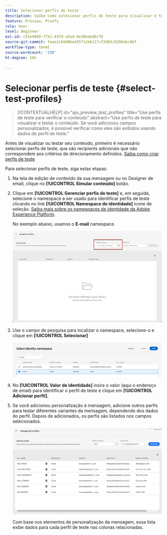 ```yaml
---
title: Selecionar perfis de teste
description: Saiba como selecionar perfis de teste para visualizar e testar o conteúdo.
feature: Preview, Proofs
role: User
level: Beginner
exl-id: c51e4089-7f51-437d-a5ed-de10bab46cf8
source-git-commit: feae2cb9d0bed35f12eb117cf2969c9290ebc06f
workflow-type: tm+mt
source-wordcount: '230'
ht-degree: 16%

---
```


# Selecionar perfis de teste {#select-test-profiles}

>[!CONTEXTUALHELP]
>id="ajo_preview_test_profiles"
>title="Use perfis de teste para verificar o conteúdo"
>abstract="Use perfis de teste para visualizar e testar o conteúdo. Se você adicionou campos personalizados, é possível verificar como eles são exibidos usando dados de perfil de teste."

Antes de visualizar ou testar seu conteúdo, primeiro é necessário selecionar perfis de teste, que são recipients adicionais que não correspondem aos critérios de direcionamento definidos. [Saiba como criar perfis de teste](../audience/creating-test-profiles.md)

Para selecionar perfis de teste, siga estas etapas:

1. Na tela de edição de conteúdo da sua mensagem ou no Designer de email, clique no **[!UICONTROL Simular conteúdo]** botão.

1. Clique em **[!UICONTROL Gerenciar perfis de teste]** e, em seguida, selecione o namespace a ser usado para identificar perfis de teste clicando no link **[!UICONTROL Namespace de identidade]** ícone de seleção. [Saiba mais sobre os namespaces de identidade da Adobe Experience Platform](../audience/get-started-identity.md).

   No exemplo abaixo, usamos o **E-mail** namespace.

   ![](../email/assets/previewselect-namespace.png)

1. Use o campo de pesquisa para localizar o namespace, selecione-o e clique em **[!UICONTROL Selecionar]**

   ![](../email/assets/preview-email-namespace.png)

1. No **[!UICONTROL Valor de identidade]** insira o valor (aqui o endereço de email) para identificar o perfil de teste e clique em **[!UICONTROL Adicionar perfil]**.

   <!--![](assets/preview-identity-value.png)-->

1. Se você adicionou personalização à mensagem, adicione outros perfis para testar diferentes variantes da mensagem, dependendo dos dados do perfil. Depois de adicionados, os perfis são listados nos campos selecionados.

   ![](../email/assets/preview-profile-list.png)

   Com base nos elementos de personalização da mensagem, essa lista exibe dados para cada perfil de teste nas colunas relacionadas.
